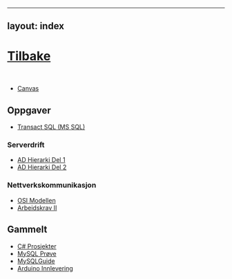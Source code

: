 
---
layout: index
---

# [Tilbake](https://larsenjr.no)

<br>


- [Canvas](https://finn.instructure.com)


## Oppgaver

- [Transact SQL (MS SQL)](https://github.com/larsenjr/MSSQL)

### Serverdrift
- [AD Hierarki Del 1](https://larsenjr.github.io/fsi2/ADhierarkiDel1)
- [AD Hierarki Del 2](https://larsenjr.github.io/fsi2/ADhierarkiDel2)

### Nettverkskommunikasjon
- [OSI Modellen](https://larsenjr.github.io/fsi2/OsiModellen)
- [Arbeidskrav II](https://larsenjr.github.io/fsi2/arbeidskravII)

## Gammelt

- [C# Prosjekter](https://github.com/larsenjr/csharp)
- [MySQL Prøve](https://larsenjr.github.io/SQLprøve)
- [MySQLGuide](https://larsenjr.github.io/MySQLGuide)
- [Arduino Innlevering](https://larsenjr.github.io/arduino) 

